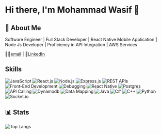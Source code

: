 # Hi there, I'm Mohammad Wasif 👋

## 🚀 About Me

Software Engineer | Full Stack Developer | React Native Mobile Application | Node Js Developer | Proficiency in API Integration | AWS Services

👩‍💻[email](mailto:m.wasif.balti@gmail.com) | 🤝[LinkedIn](https://www.linkedin.com/in/m-wasif-balti) 

## Skills

![JavaScript](https://img.shields.io/badge/JavaScript-Expert-F7DF1E?logo=javascript)
![React.js](https://img.shields.io/badge/React.js-Expert-61DAFB?logo=react&logoColor=white)
![Node.js](https://img.shields.io/badge/Node.js-Expert-339933?logo=node.js)
![Express.js](https://img.shields.io/badge/Express.js-Expert-000000?logo=express)
![REST APIs](https://img.shields.io/badge/REST%20APIs-Expert-FFC300?logo=rest)
![Front-End Development](https://img.shields.io/badge/Front--End%20Development-Expert-1380C3?logo=frontend)
![Debugging](https://img.shields.io/badge/Debugging-Expert-9B111E?logo=debugging)
![React Native](https://img.shields.io/badge/ReactNative-Expert-blue?logo=react&logoColor=white)
![Postgres](https://img.shields.io/badge/Postgress-Expert-lightblue?logo=data&logoColor=white)
![API Calling](https://img.shields.io/badge/API%20Calling-Expert-2E8B57?logo=api)
![Dynamodb](https://img.shields.io/badge/Dynamodb-Expert-blue?logo=dynamoDb&logoColor=white)
![Data Mapping](https://img.shields.io/badge/Data%20Mapping-Expert-6A5ACD?logo=data)
![Java](https://img.shields.io/badge/Java-Junior--Level-007396?logo=java)
![C#](https://img.shields.io/badge/C%23-Junior--Level-239120?logo=c%20sharp)
![C++](https://img.shields.io/badge/C++-Mid--Level-00599C?logo=cplusplus)
![Python](https://img.shields.io/badge/Python-MidLevel-3776AB?logo=python)
![Socket.io](https://img.shields.io/badge/Socket.io-Junior-010101?logo=socket.io)

## 📊 Stats

![Top Langs](https://github-readme-stats.vercel.app/api/top-langs/?username=Mohammadwasifbalti&layout=compact&theme=radical)

<!-- ![Mohammad Wasif GitHub stats](https://github-readme-stats.vercel.app/api?username=Mohammadwasifbalti&show_icons=true&theme=radical) -->
